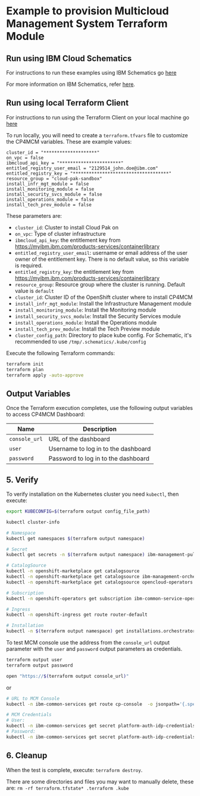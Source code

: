 # Example to provision Multicloud Management System Terraform Module

## Run using IBM Cloud Schematics

For instructions to run these examples using IBM Schematics go [here](../Using_Schematics.md)

For more information on IBM Schematics, refer [here](https://cloud.ibm.com/docs/schematics?topic=schematics-get-started-terraform).

## Run using local Terraform Client

For instructions to run using the Terraform Client on your local machine go [here](../Using_Terraform.md)

To run locally, you will need to create a `terraform.tfvars` file to customize the CP4MCM variables.  These are example values:

```hcl
cluster_id = "********************"
on_vpc = false
ibmcloud_api_key = "***********************"
entitled_registry_user_email = "2129514_john.doe@ibm.com"
entitled_registry_key = "************************************"
resource_group = "cloud-pak-sandbox"
install_infr_mgt_module = false
install_monitoring_module = false
install_security_svcs_module = false
install_operations_module = false
install_tech_prev_module = false
```

These parameters are:

- `cluster_id`: Cluster to install Cloud Pak on
- `on_vpc`: Type of cluster infrastructure
- `ibmcloud_api_key`: the entitlement key from https://myibm.ibm.com/products-services/containerlibrary
- `entitled_registry_user_email`: username or email address of the user owner of the entitlement key. There is no default value, so this variable is required.
- `entitled_registry_key`: the entitlement key from https://myibm.ibm.com/products-services/containerlibrary
- `resource_group`: Resource group where the cluster is running. Default value is `default`
- `cluster_id`: Cluster ID of the OpenShift cluster where to install CP4MCM
- `install_infr_mgt_module`: Install the Infrastructure Management module
- `install_monitoring_module`: Install the Monitoring module
- `install_security_svcs_module`: Install the Security Services module
- `install_operations_module`: Install the Operations module
- `install_tech_prev_module`: Install the Tech Preview module
- `cluster_config_path`: Directory to place kube config. For Schematic, it's recommended to use `/tmp/.schematics/.kube/config`

Execute the following Terraform commands:

```bash
terraform init
terraform plan
terraform apply -auto-approve
```

## Output Variables

Once the Terraform execution completes, use the following output variables to access CP4MCM Dashboard:

| Name        | Description                                                     |
| ----------- | --------------------------------------------------------------- |
| `console_url`  | URL of the dashboard                                     |
| `user`      | Username to log in to the dashboard                       |
| `password`  | Password to log in to the dashboard                       |

## 5. Verify

To verify installation on the Kubernetes cluster you need `kubectl`, then execute:

```bash
export KUBECONFIG=$(terraform output config_file_path)

kubectl cluster-info

# Namespace
kubectl get namespaces $(terraform output namespace)

# Secret
kubectl get secrets -n $(terraform output namespace) ibm-management-pull-secret -o yaml

# CatalogSource
kubectl -n openshift-marketplace get catalogsource
kubectl -n openshift-marketplace get catalogsource ibm-management-orchestrator
kubectl -n openshift-marketplace get catalogsource opencloud-operators

# Subscription
kubectl -n openshift-operators get subscription ibm-common-service-operator-stable-v1-opencloud-operators-openshift-marketplace ibm-management-orchestrator operand-deployment-lifecycle-manager-app

# Ingress
kubectl -n openshift-ingress get route router-default

# Installation
kubectl -n $(terraform output namespace) get installations.orchestrator.management.ibm.com ibm-management
```

To test MCM console use the address from the `console_url` output parameter with the `user` and `password` output parameters as credentials.

```bash
terraform output user
terraform output password

open "https://$(terraform output console_url)"
```

or

```bash
# URL to MCM Console
kubectl -n ibm-common-services get route cp-console  -o jsonpath='{.spec.host}'

# MCM Credentials
# User:
kubectl -n ibm-common-services get secret platform-auth-idp-credentials -o jsonpath='{.data.admin_username}' | base64 -d
# Password:
kubectl -n ibm-common-services get secret platform-auth-idp-credentials -o jsonpath='{.data.admin_password}' | base64 -d
```

## 6. Cleanup

When the test is complete, execute: `terraform destroy`.

There are some directories and files you may want to manually delete, these are: `rm -rf terraform.tfstate* .terraform .kube`
